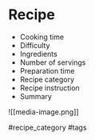 # Recipe
- Cooking time
- Difficulty
- Ingredients
- Number of servings
- Preparation time
- Recipe category
- Recipe instruction
- Summary

![[media-image.png]]

#recipe_category
#tags 
